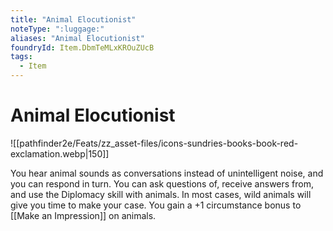 ```yaml
---
title: "Animal Elocutionist"
noteType: ":luggage:"
aliases: "Animal Elocutionist"
foundryId: Item.DbmTeMLxKROuZUcB
tags:
  - Item
---
```


# Animal Elocutionist
![[pathfinder2e/Feats/zz_asset-files/icons-sundries-books-book-red-exclamation.webp|150]]

You hear animal sounds as conversations instead of unintelligent noise, and you can respond in turn. You can ask questions of, receive answers from, and use the Diplomacy skill with animals. In most cases, wild animals will give you time to make your case. You gain a +1 circumstance bonus to [[Make an Impression]] on animals.
